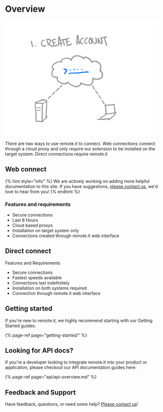 # Overview

![](.gitbook/assets/create-animation.gif) 

There are two ways to use remote.it to connect. Web connections connect through a cloud proxy and only require our extension to be installed on the target system. Direct connections require remote.it

## Web connect

{% hint style="info" %}
We are actively working on adding more helpful documentation to this site. If you have suggestions, [please contact us](https://remot3it.zendesk.com), we'd love to hear from you!
{% endhint %}

### Features and requirements

* Secure connections
* Last 8 Hours
* Cloud based proxys
* Installation on target system only
* Connections created through remote.it web interface

## Direct connect

Features and Requirements

* Secure connections
* Fastest speeds available
* Connections last indefinitely
* Installation on both systems required
* Connection through remote.it web interface

## Getting started

If you're new to remote.it, we highly recommend starting with our Getting Started guides:

{% page-ref page="getting-started/" %}

## Looking for API docs?

If you're a developer looking to integrate remote.it into your product or application, please checkout our API documentation guides here:

{% page-ref page="api/api-overview.md" %}

## Feedback and Support

Have feedback, questions, or need some help? [Please contact us](https://remot3it.zendesk.com)!



